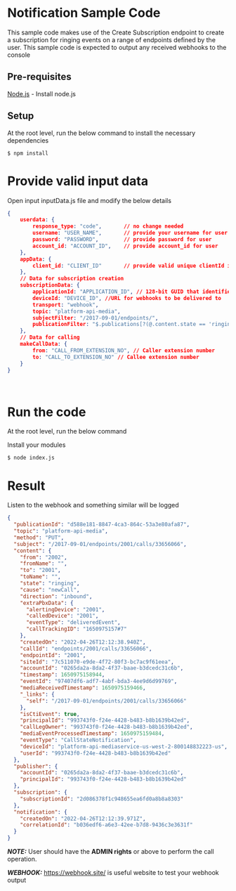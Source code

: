 # Notification Sample Code

This sample code makes use of the Create Subscription endpoint to create a subscription for ringing events on a range of endpoints defined by the user. This sample code is expected to output any received webhooks to the console

## Pre-requisites

[Node.js](https://nodejs.org/en/) - Install node.js


## Setup

At the root level, run the below command to install the necessary dependencies

```
$ npm install
```

# Provide valid input data

Open input inputData.js file and modify the below details

```json
{
    userdata: {
        response_type: "code",       // no change needed
        username: "USER_NAME",       // provide your username for user 1
        password: "PASSWORD",        // provide password for user
        account_id: "ACCOUNT_ID",    // provide account_id for user
    },
    appData: {
        client_id: "CLIENT_ID"       // provide valid unique clientId issued by Mitel
    },
    // Data for subscription creation
    subscriptionData: {
        applicationId: "APPLICATION_ID", // 128-bit GUID that identifies the application for trust/signing purposes
        deviceId: "DEVICE_ID", //URL for webhooks to be delivered to
        transport: "webhook",
        topic: "platform-api-media",
        subjectFilter: "/2017-09-01/endpoints/",
        publicationFilter: "$.publications[?(@.content.state == 'ringing')]" // This is a filter for ringing events
    },
    // Data for calling
    makeCallData: {
        from: "CALL_FROM_EXTENSION_NO", // Caller extension number
        to: "CALL_TO_EXTENSION_NO" // Callee extension number
    }
}
```

<br />

# Run the code

At the root level, run the below command

Install your modules
```
$ node index.js
```

# Result

Listen to the webhook and something similar will be logged

```json
{
  "publicationId": "d588e181-8847-4ca3-864c-53a3e80afa87",
  "topic": "platform-api-media",
  "method": "PUT",
  "subject": "/2017-09-01/endpoints/2001/calls/33656066",
  "content": {
    "from": "2002",
    "fromName": "",
    "to": "2001",
    "toName": "",
    "state": "ringing",
    "cause": "newCall",
    "direction": "inbound",
    "extraPbxData": {
      "alertingDevice": "2001",
      "calledDevice": "2001",
      "eventType": "deliveredEvent",
      "callTrackingID": "1650975157#7"
    },
    "createdOn": "2022-04-26T12:12:38.940Z",
    "callId": "endpoints/2001/calls/33656066",
    "endpointId": "2001",
    "siteId": "7c511070-e9de-4f72-80f3-bc7ac9f61eea",
    "accountId": "0265da2a-8da2-4f37-baae-b3dcedc31c6b",
    "timestamp": 1650975158944,
    "eventId": "97407df6-adf7-4abf-bda3-4ee9d6d99769",
    "mediaReceivedTimestamp": 1650975159466,
    "_links": {
      "self": "/2017-09-01/endpoints/2001/calls/33656066"
    },
    "isCtiEvent": true,
    "principalId": "993743f0-f24e-4428-b483-b8b1639b42ed",
    "callLegOwner": "993743f0-f24e-4428-b483-b8b1639b42ed",
    "mediaEventProcessedTimestamp": 1650975159484,
    "eventType": "CallStateNotification",
    "deviceId": "platform-api-mediaservice-us-west-2-800148832223-us",
    "userId": "993743f0-f24e-4428-b483-b8b1639b42ed"
  },
  "publisher": {
    "accountId": "0265da2a-8da2-4f37-baae-b3dcedc31c6b",
    "principalId": "993743f0-f24e-4428-b483-b8b1639b42ed"
  },
  "subscription": {
    "subscriptionId": "2d086378f1c948655ea6fd0a8b8a8303"
  },
  "notification": {
    "createdOn": "2022-04-26T12:12:39.971Z",
    "correlationId": "b036edf6-a6e3-42ee-b7d8-9436c3e3631f"
  }
}
```


**_NOTE:_**  User should have the **ADMIN rights** or above to perform the call operation.

**_WEBHOOK:_**  https://webhook.site/ is useful website to test your webhook output